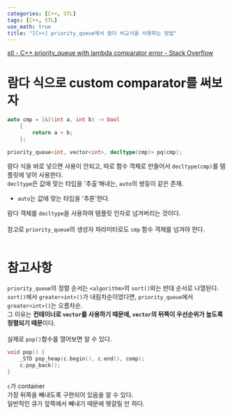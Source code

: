 ```yaml
---
categories: [C++, STL]
tags: [C++, STL]
use_math: true
title: "[C++] priority_queue에서 람다 비교식을 사용하는 방법"
---
```

[stl - C++ priority_queue with lambda comparator error - Stack Overflow](https://stackoverflow.com/questions/5807735/c-priority-queue-with-lambda-comparator-error)
<br>

# 람다 식으로 custom comparator를 써보자
```cpp
auto cmp = [&](int a, int b) -> bool
    {
        return a > b;
    };
    
priority_queue<int, vector<int>, decltype(cmp)> pq(cmp);
```
람다 식을 바로 넣으면 사용이 안되고, 따로 함수 객체로 만들어서 `decltype(cmp)`를 템플릿에 넣어 사용한다.  
`decltype`은 값에 맞는 타입을 '추출'해내는, `auto`의 쌍둥이 같은 존재.  
- `auto`는 값에 맞는 타입을 '추론'한다.  

람다 객체를 `decltype`을 사용하여 템플릿 인자로 넘겨버리는 것이다.  
<br>
참고로 `priority_queue`의 생성자 파라미터로도 `cmp` 함수 객체를 넘겨야 한다.  
<br>

# 참고사항
`priority_queue`의 정렬 순서는 `<algorithm>`의 `sort()`와는 반대 순서로 나열된다.  
`sort()`에서 `greater<int>()`가 내림차순이었다면, `priority_queue`에서 `greater<int>()`는 오름차순.  
그 이유는 **컨테이너로 `vector`를 사용하기 때문에, `vector`의 뒤쪽이 우선순위가 높도록 정렬되기 때문**이다.  
<br>
실제로 `pop()`함수를 열어보면 알 수 있다.  
```cpp
void pop() {
    _STD pop_heap(c.begin(), c.end(), comp);
    c.pop_back();
}
```
`c`가 container  
가장 뒤쪽을 빼내도록 구현되어 있음을 알 수 있다.  
일반적인 큐가 앞쪽에서 빼내기 때문에 헷갈릴 만 하다.  

